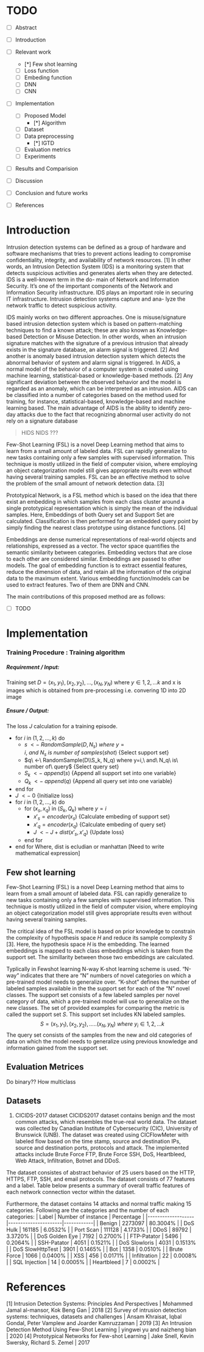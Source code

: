
# TODO

- [ ] Abstract
- [ ] Introduction
- [ ] Relevant work
	- [*] Few shot learning
	- [ ] Loss function
	- [ ] Embeding function
	- [ ] DNN 
	- [ ] CNN
- [ ] Implementation
	- [ ] Proposed Model
		- [*] Algorithm
	- [ ] Dataset
	- [ ] Data preprocessing
		- [*] IGTD
	- [ ] Evaluation metrics
	- [ ] Experiments
- [ ] Results and Comparision
- [ ] Discussion
- [ ] Conclusion and future works
- [ ] References


# Introduction
Intrusion detection systems can be defined as a group of hardware and software
mechanisms that tries to prevent actions leading to compromise confidentiality,
integrity, and availability of network resources. [1] In other words, an Intrusion
Detection System (IDS) is a monitoring system that detects suspicious activities
and generates alerts when they are detected. IDS is a well-known term in the do-
main of Network and Information Security. It’s one of the important components
of the Network and Information Security infrastructure. IDS plays an important
role in securing IT infrastructure. Intrusion detection systems capture and ana-
lyze the network traffic to detect suspicious activity.

IDS mainly works on two different approaches. One is misuse/signature based intrusion detection system which is based on pattern-matching techniques to find a known attack; these are also known as Knowledge-based Detection or Misuse Detection. In other words, when an intrusion signature matches with the signature of a previous intrusion that already exists in the signature database, an alarm signal is triggered. [2] And another is anomaly based intrusion detection system which detects the abnormal behavior of system and alarm signal is triggered. In AIDS, a normal model of the behavior of a computer system is created using machine learning, statistical-based or knowledge-based methods. [2] Any significant deviation between the observed behavior and the model is regarded as an anomaly, which can be interpreted as an intrusion. AIDS can be classified into a number of categories based on the method used for training, for instance, statistical-based, knowledge-based and machine learning based. The main advantage of AIDS is the ability to identify zero-day attacks due to the fact that recognizing abnormal user activity do not rely on a signature database

> HIDS NIDS ???

Few-Shot Learning (FSL) is a novel Deep Learning method that aims to learn from a small amount of labeled data. FSL can rapidly generalize to new tasks containing only a few samples with supervised information. This technique is mostly utilized in the field of computer vision, where employing an object categorization model still gives appropriate results even without having several training samples. FSL can be an effective method to solve the problem of the small amount of network detection data. [3]

Prototypical Network, is a FSL method which is based on the idea that there exist an embedding in which samples from each class cluster around a single prototypical representation which is simply the mean of the individual samples. Here, Embeddings of both Query set and Support Set are calculated. Classification is then performed for an embedded query point by simply finding the nearest class prototype using distance functions. [4] 

Embeddings are dense numerical representations of real-world objects and relationships, expressed as a vector. The vector space quantifies the semantic similarity between categories. Embedding vectors that are close to each other are considered similar. Embeddings are passed to other models. 
The goal of embedding function is to extract essential features, reduce the dimension of data, and retain all the information of the original data to the maximum extent. Various embedding function/models can be used to extract features. Two of them are DNN and CNN.

The main contributions of this proposed method are as follows:
- [ ] TODO


# Implementation

### Training Procedure : Training algorithm
##### Requirement / Input:
Training set $D={(x_1, y_1), (x_2, y_2), ... , (x_N, y_N)}$ where $y \in {1, 2, ... k}$ and x is images which is obtained from pre-processing i.e. convering 1D into 2D image
##### Ensure / Output:
The loss $J$ calculation for a training episode.
- for $i$ in $(1, 2, ..., k)$ do
	- $s\ <-\ RandomSample(D, N_s)\ where\ y = i,\ and\ N_s\ is\ number\ of\ samples(shot)$ {Select support set}
	- $q\ <-\ RandomSample(D\\S_k, N_q) where y=i,\ and\ N_q\ is\ number of\ query$ {Select query set}
	- $S_k\ <-\ append(s)$ {Append all support set into one variable}
	- $Q_k\ <-\ append(q)$ {Append all query set into one variable}
 - end for
 - $J\ <-\ 0$ {Initialize loss}
 - for $i$ in $(1, 2, ..., k)$ do
	 - for $(x_s, x_q)$ in ($S_k, Q_k$) where $y=i$
		 - $x'_s = encoder(x_s)$ {Calculate embeding of support set}
		 - $x'_q = encoder(x_q)$ {Calculate embeding of query set}
		 - $J\ <-\ J + dist(x'_s, x'_q)$ {Update loss}
	 - end for
 - end for
 Where,
 dist is ecludian or manhattan [Need to write mathematical expression]

## Few shot learning
Few-Shot Learning (FSL) is a novel Deep Learning method that aims to learn from
a small amount of labeled data. FSL can rapidly generalize to new tasks containing
only a few samples with supervised information. This technique is mostly utilized
in the field of computer vision, where employing an object categorization model
still gives appropriate results even without having several training samples.

The critical idea of the FSL model is based on prior knowledge to constrain the complexity of hypothesis space $H$ and reduce its sample complexity $S$ [3]. Here, the hypothesis space $H$ is the embedding. The learned embeddings is mapped to each class embeddings which is taken from the support set. The simillarity between those two embeddings are calculated.

Typlically in Fewshot learning N-way K-shot learning scheme is used. “N-way” indicates
that there are “N” numbers of novel categories on which a pre-trained model needs to generalize over. “K-shot” defines the number of labeled samples available in the the support set for each of the “N” novel classes. The support set consists of a few labeled samples per novel category of data, which a pre-trained model will use to generalize on the new classes. The set of provided examples for comparing the metric is called the support set $S$. This support set includes KN labeled samples.
$$ S = (x_1 , y_1 ), (x_2 , y_2 ), .....(x_N , y_N )\  where\ y_i \in {1, 2, ... k} $$
The query set consists of the samples from the new and old categories of data on which the model needs to generalize using previous knowledge and information gained from the support set.


## Evaluation Metrices
Do binary??
How multiclass

## Datasets
1. CICIDS-2017 dataset
CICIDS2017 dataset contains benign and the most common attacks, which resembles the true-real world data. The dataset was collected by Canadian Institute of Cybersecurity (CIC), University of Brunswick (UNB). The dataset was created using CICFlowMeter with labeled flow based on the time stamp, source and destination IPs, source and destination ports, protocols and attack. The implemented attacks include Brute Force FTP, Brute Force SSH, DoS, Heartbleed, Web Attack, Infiltration, Botnet and DDoS.

The dataset consistes of abstract behavior of 25 users based on the HTTP, HTTPS, FTP, SSH, and email protocols. The dataset consists of 77 features and a label. Table below presents a summary of overall traffic features of each network connection vector within the dataset.

Furthermore, the dataset contains 14 attacks and normal traffic making 15 categories. Following are the categories and the number of each categories:
| Label             | Number of instance   | Percentage |
|-------------------|----------------------|------------|
| Benign            | 2273097              | 80.3004%   |
| DoS Hulk          | 161185               | 6.0532%    |
| Port Scan         | 111128               | 4.1733%    |
| DDoS              | 89792                | 3.3720%    |
| DoS Golden Eye    | 7192                 | 0.2700%    |
| FTP-Patator       | 5496                 | 0.2064%    |
| SSH-Patator       | 4051                 | 0.1521%    |
| DoS Slowloris     | 4031                 | 0.1513%    |
| DoS SlowHttpTest  | 3901                 | 0.1465%    |
| Bot               | 1358                 | 0.0510%    |
| Brute Force       | 1066                 | 0.0400%    |
| XSS               | 456                  | 0.0171%    |
| Infiltration      | 22                   | 0.0008%    |
| SQL Injection     | 14                   | 0.0005%    |
| Heartbleed        | 7                    | 0.0002%    |


# References
[1] Intrusion Detection Systems: Principles And Perspectives | Mohammed Jamal al-mansor, Kok Beng Gan | 2018
[2] Survey of intrusion detection systems: techniques, datasets and challenges | Ansam Khraisat, Iqbal Gondal, Peter Vamplew and Joarder Kamruzzaman | 2019
[3] An Intrusion Detection Method Using Few-Shot Learning | yingwei yu and naizheng bian | 2020
[4] Prototypical Networks for Few-shot Learning | Jake Snell, Kevin Swersky, Richard S. Zemel | 2017

